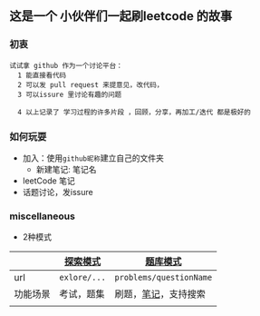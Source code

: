 ## 这是一个 小伙伴们一起刷leetcode 的故事


### 初衷
```
试试拿 github 作为一个讨论平台：
  1 能直接看代码
  2 可以发 pull request 来提意见，改代码，
  3 可以issure 里讨论有趣的问题

  4 以上记录了 学习过程的许多片段 ，回顾，分享，再加工/迭代 都是极好的
```

### 如何玩耍
- 加入：使用`github昵称`建立自己的文件夹
  - 新建笔记: 笔记名 
- leetCode 笔记
- 话题讨论，发issure

### miscellaneous
- 2种模式

|          | [探索模式](https://leetcode-cn.com/explore) | [题库模式](problemset/all/) |
| -------- | ------------------------------------------- | --------------------------- |
| url      | `exlore/...`                                | `problems/questionName`     |
| 功能场景 | 考试，题集                                  | 刷题，[笔记](https://support.leetcode-cn.com/hc/kb/article/1277857/)，支持搜索        |
|          |                                             |                             |
 